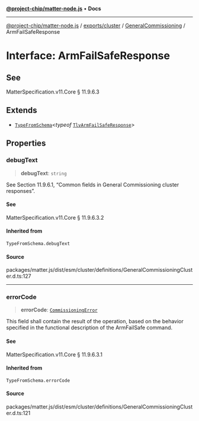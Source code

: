[**@project-chip/matter-node.js**](../../../../../README.md) • **Docs**

***

[@project-chip/matter-node.js](../../../../../modules.md) / [exports/cluster](../../../README.md) / [GeneralCommissioning](../README.md) / ArmFailSafeResponse

# Interface: ArmFailSafeResponse

## See

MatterSpecification.v11.Core § 11.9.6.3

## Extends

- [`TypeFromSchema`](../../../../tlv/README.md#typefromschemas)\<*typeof* [`TlvArmFailSafeResponse`](../README.md#tlvarmfailsaferesponse)\>

## Properties

### debugText

> **debugText**: `string`

See Section 11.9.6.1, “Common fields in General Commissioning cluster responses”.

#### See

MatterSpecification.v11.Core § 11.9.6.3.2

#### Inherited from

`TypeFromSchema.debugText`

#### Source

packages/matter.js/dist/esm/cluster/definitions/GeneralCommissioningCluster.d.ts:127

***

### errorCode

> **errorCode**: [`CommissioningError`](../enumerations/CommissioningError.md)

This field shall contain the result of the operation, based on the behavior specified in the functional
description of the ArmFailSafe command.

#### See

MatterSpecification.v11.Core § 11.9.6.3.1

#### Inherited from

`TypeFromSchema.errorCode`

#### Source

packages/matter.js/dist/esm/cluster/definitions/GeneralCommissioningCluster.d.ts:121
